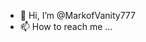 - 👋 Hi, I’m @MarkofVanity777
- 📫 How to reach me ...

<!---
MarkofVanity777/MarkofVanity777 is a ✨ special ✨ repository because its `README.md` (this file) appears on your GitHub profile.
You can click the Preview link to take a look at your changes.
--->
